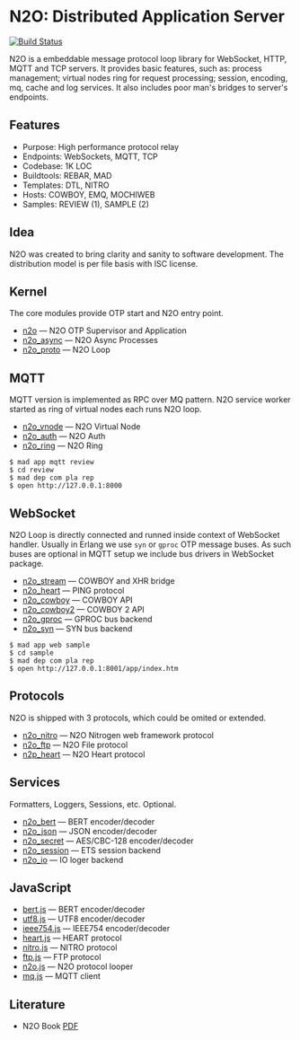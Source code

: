 N2O: Distributed Application Server
===================================

[![Build Status](https://travis-ci.org/synrc/mqtt.svg?branch=master)](https://travis-ci.org/synrc/mqtt)

N2O is a embeddable message protocol loop library for
WebSocket, HTTP, MQTT and TCP servers. It provides basic
features, such as: process management; virtual nodes ring for
request processing; session, encoding, mq, cache and log services.
It also includes poor man's bridges to server's endpoints.

Features
--------

* Purpose: High performance protocol relay
* Endpoints: WebSockets, MQTT, TCP
* Codebase: 1K LOC
* Buildtools: REBAR, MAD
* Templates: DTL, NITRO
* Hosts: COWBOY, EMQ, MOCHIWEB
* Samples: REVIEW (1), SAMPLE (2)

Idea
----

N2O was created to bring clarity and sanity to software development.
The distribution model is per file basis with ISC license.

Kernel
------

The core modules provide OTP start and N2O entry point.

* [n2o](https://mqtt.n2o.space/man/n2o.htm) — N2O OTP Supervisor and Application
* [n2o_async](https://mqtt.n2o.space/man/n2o_async.htm) — N2O Async Processes
* [n2o_proto](https://mqtt.n2o.space/man/n2o_proto.htm) — N2O Loop

MQTT
----

MQTT version is implemented as RPC over MQ pattern.
N2O service worker started as ring of virtual nodes each runs N2O loop.

* [n2o_vnode](https://mqtt.n2o.space/man/n2o_vnode.htm) — N2O Virtual Node
* [n2o_auth](https://mqtt.n2o.space/man/n2o_auth.htm) — N2O Auth
* [n2o_ring](https://mqtt.n2o.space/man/n2o_ring.htm) — N2O Ring

```
$ mad app mqtt review
$ cd review
$ mad dep com pla rep
$ open http://127.0.0.1:8000
```

WebSocket
---------

N2O Loop is directly connected and runned inside context of WebSocket handler.
Usually in Erlang we use `syn` or `gproc` OTP message buses.
As such buses are optional in MQTT setup we include bus drivers in WebSocket package.

* [n2o_stream](https://mqtt.n2o.space/man/n2o_stream.htm) — COWBOY and XHR bridge
* [n2o_heart](https://mqtt.n2o.space/man/n2o_heart.htm) — PING protocol
* [n2o_cowboy](https://mqtt.n2o.space/man/n2o_cowboy.htm) — COWBOY API
* [n2o_cowboy2](https://mqtt.n2o.space/man/n2o_cowboy2.htm) — COWBOY 2 API
* [n2o_gproc](https://mqtt.n2o.space/man/n2o_gproc.htm) — GPROC bus backend
* [n2o_syn](https://mqtt.n2o.space/man/n2o_syn.htm) — SYN bus backend

```
$ mad app web sample
$ cd sample
$ mad dep com pla rep
$ open http://127.0.0.1:8001/app/index.htm
```

Protocols
---------

N2O is shipped with 3 protocols, which could be omited or extended.

* [n2o_nitro](https://mqtt.n2o.space/man/n2o_nitro.htm) — N2O Nitrogen web framework protocol
* [n2o_ftp](https://mqtt.n2o.space/man/n2o_ftp.htm) — N2O File protocol
* [n2p_heart](https://mqtt.n2o.space/man/n2o_heart.htm) — N2O Heart protocol

Services
--------

Formatters, Loggers, Sessions, etc. Optional.

* [n2o_bert](https://mqtt.n2o.space/man/n2o_bert.htm) — BERT encoder/decoder
* [n2o_json](https://mqtt.n2o.space/man/n2o_json.htm) — JSON encoder/decoder
* [n2o_secret](https://mqtt.n2o.space/man/n2o_secret.htm)  — AES/CBC-128 encoder/decoder
* [n2o_session](https://mqtt.n2o.space/man/n2o_session.htm) — ETS session backend
* [n2o_io](https://mqtt.n2o.space/man/n2o_io.htm) — IO loger backend

JavaScript
----------

* [bert.js](https://mqtt.n2o.space/man/bert.js.htm) — BERT encoder/decoder
* [utf8.js](https://mqtt.n2o.space/man/utf8.js.htm) — UTF8 encoder/decoder
* [ieee754.js](https://mqtt.n2o.space/man/ieee754.js.htm) — IEEE754 encoder/decoder
* [heart.js](https://mqtt.n2o.space/man/heart.js.htm) — HEART protocol
* [nitro.js](https://mqtt.n2o.space/man/nitro.js.htm) — NITRO protocol
* [ftp.js](https://mqtt.n2o.space/man/ftp.js.htm)  — FTP protocol
* [n2o.js](https://mqtt.n2o.space/man/n2o.js.htm) — N2O protocol looper
* [mq.js](https://mqtt.n2o.space/man/mq.js.htm) — MQTT client

Literature
----------

* N2O Book [PDF](http://synrc.com/apps/n2o/doc/book.pdf)

